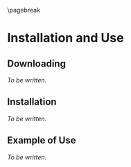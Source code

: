 \pagebreak

Installation and Use
====================

Downloading
-----------

*To be written.*

Installation
------------

*To be written.*

Example of Use
--------------

*To be written.*
